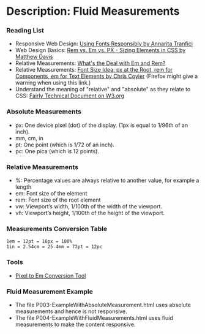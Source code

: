 # Description: Fluid Measurements

### Reading List
- Responsive Web Design: [Using Fonts Responsibly by Annarita Tranfici](http://www.sitepoint.com/understanding-responsive-web-design-how-to-manage-fonts/)
- Web Design Basics: [Rem vs. Em vs. PX - Sizing Elements in CSS by Matthew Davis](https://www.futurehosting.com/blog/web-design-basics-rem-vs-em-vs-px-sizing-elements-in-css/)
- Relative Measurements: [What's the Deal with Em and Rem?](https://codemyviews.com/blog/whats-the-deal-with-em-and-rem)
- Relative Measurements: [Font Size Idea: px at the Root, rem for Components, em for Text Elements by Chris Coyier](https://css-tricks.com/rems-ems/) (Firefox might give a warning when using this link.)
- Understand the meaning of "relative" and "absolute" as they relate to CSS: [Fairly Technical Document on W3.org](https://www.w3.org/TR/css3-values/#length-value)

### Absolute Measurements
* px: One device pixel (dot) of the display. (1px is equal to 1/96th of an inch).
* mm, cm, in
* pt: One point (which is 1/72 of an inch).
* pc: One pica (which is 12 points).

### Relative Measurements
* %: Percentage values are always relative to another value, for example a length
* em: Font size of the element
* rem: Font size of the root element
* vw: Viewport’s width, 1/100th of the width of the viewport.
* vh: Viewport’s height, 1/100th of the height of the viewport.

### Measurements Conversion Table
```
1em = 12pt = 16px = 100% 
1in = 2.54cm = 25.4mm = 72pt = 12pc 
```

### Tools
* [Pixel to Em Conversion Tool](http://pxtoem.com/)

### Fluid Measurement Example
- The file P003-ExampleWithAbsoluteMeasurement.html uses absolute measurements and hence is not responsive. 
- The file P004-ExampleWithFluidMeasurements.html uses fluid measurements to make the content responsive. 
